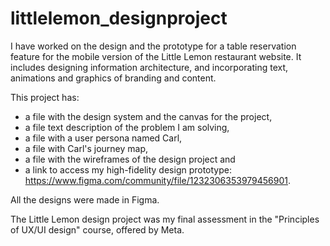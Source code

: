 # littlelemon_designproject

I have worked on the design and the prototype for a table reservation feature for the mobile version of the Little Lemon restaurant website.  It includes designing information architecture, and incorporating text, animations and graphics of branding and content.

This project has:

- a file with the design system and the canvas for the project,
- a file text description of the problem I am solving, 
- a file with a user persona named Carl,
- a file with Carl's journey map,
- a file with the wireframes of the design project and
- a link to access my high-fidelity design prototype: https://www.figma.com/community/file/1232306353979456901.

All the designs were made in Figma. 

The Little Lemon design project was my final assessment in the "Principles of UX/UI design" course, offered by Meta. 
